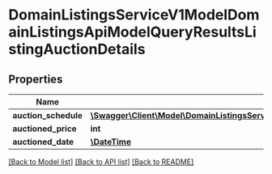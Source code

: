 # DomainListingsServiceV1ModelDomainListingsApiModelQueryResultsListingAuctionDetails

## Properties
Name | Type | Description | Notes
------------ | ------------- | ------------- | -------------
**auction_schedule** | [**\Swagger\Client\Model\DomainListingsServiceV1ModelDomainListingsApiModelQueryResultsListingAuctionSchedule**](DomainListingsServiceV1ModelDomainListingsApiModelQueryResultsListingAuctionSchedule.md) |  | [optional] 
**auctioned_price** | **int** |  | [optional] 
**auctioned_date** | [**\DateTime**](\DateTime.md) |  | [optional] 

[[Back to Model list]](../../README.md#documentation-for-models) [[Back to API list]](../../README.md#documentation-for-api-endpoints) [[Back to README]](../../README.md)

